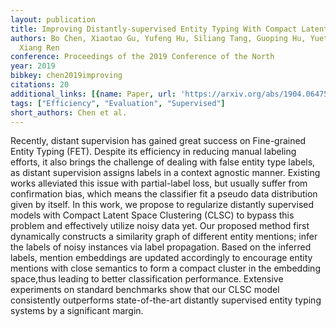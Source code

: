 ```yaml
---
layout: publication
title: Improving Distantly-supervised Entity Typing With Compact Latent Space Clustering
authors: Bo Chen, Xiaotao Gu, Yufeng Hu, Siliang Tang, Guoping Hu, Yueting Zhuang,
  Xiang Ren
conference: Proceedings of the 2019 Conference of the North
year: 2019
bibkey: chen2019improving
citations: 20
additional_links: [{name: Paper, url: 'https://arxiv.org/abs/1904.06475'}]
tags: ["Efficiency", "Evaluation", "Supervised"]
short_authors: Chen et al.
---
```

Recently, distant supervision has gained great success on Fine-grained Entity
Typing (FET). Despite its efficiency in reducing manual labeling efforts, it
also brings the challenge of dealing with false entity type labels, as distant
supervision assigns labels in a context agnostic manner. Existing works
alleviated this issue with partial-label loss, but usually suffer from
confirmation bias, which means the classifier fit a pseudo data distribution
given by itself. In this work, we propose to regularize distantly supervised
models with Compact Latent Space Clustering (CLSC) to bypass this problem and
effectively utilize noisy data yet. Our proposed method first dynamically
constructs a similarity graph of different entity mentions; infer the labels of
noisy instances via label propagation. Based on the inferred labels, mention
embeddings are updated accordingly to encourage entity mentions with close
semantics to form a compact cluster in the embedding space,thus leading to
better classification performance. Extensive experiments on standard benchmarks
show that our CLSC model consistently outperforms state-of-the-art distantly
supervised entity typing systems by a significant margin.